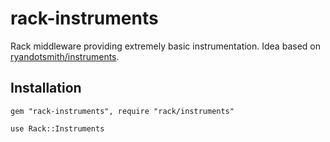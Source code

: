 rack-instruments
================

Rack middleware providing extremely basic instrumentation. Idea based on [ryandotsmith/instruments](https://github.com/ryandotsmith/instruments).

Installation
-------

    gem "rack-instruments", require "rack/instruments"

    use Rack::Instruments
